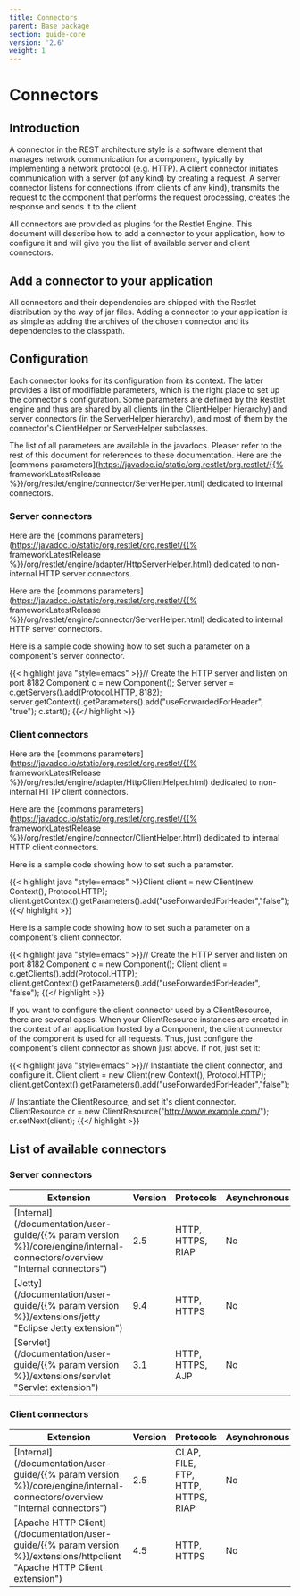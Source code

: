 ```yaml
---
title: Connectors
parent: Base package
section: guide-core
version: '2.6'
weight: 1
---
```

# Connectors

## Introduction

A connector in the REST architecture style is a software element that
manages network communication for a component, typically by implementing
a network protocol (e.g. HTTP). A client connector initiates
communication with a server (of any kind) by creating a request. A
server connector listens for connections (from clients of any kind),
transmits the request to the component that performs the request
processing, creates the response and sends it to the client.

All connectors are provided as plugins for the Restlet Engine. This
document will describe how to add a connector to your application, how
to configure it and will give you the list of available server and
client connectors.

## Add a connector to your application

All connectors and their dependencies are shipped with the Restlet
distribution by the way of jar files. Adding a connector to your
application is as simple as adding the archives of the chosen connector
and its dependencies to the classpath.

## Configuration

Each connector looks for its configuration from its context. The latter
provides a list of modifiable parameters, which is the right place to
set up the connector's configuration. Some parameters are defined by the
Restlet engine and thus are shared by all clients (in the ClientHelper
hierarchy) and server connectors (in the ServerHelper hierarchy), and
most of them by the connector's ClientHelper or ServerHelper subclasses.

The list of all parameters are available in the javadocs. Pleaser refer
to the rest of this document for references to these documentation. Here
are the [commons
parameters](https://javadoc.io/static/org.restlet/org.restlet/{{% frameworkLatestRelease %}}/org/restlet/engine/connector/ServerHelper.html)
dedicated to internal connectors.

### Server connectors

Here are the [commons
parameters](https://javadoc.io/static/org.restlet/org.restlet/{{% frameworkLatestRelease %}}/org/restlet/engine/adapter/HttpServerHelper.html)
dedicated to non-internal HTTP server connectors.

Here are the [commons
parameters](https://javadoc.io/static/org.restlet/org.restlet/{{% frameworkLatestRelease %}}/org/restlet/engine/connector/ServerHelper.html)
dedicated to internal HTTP server connectors.

Here is a sample code showing how to set such a parameter on a
component's server connector.

{{< highlight java "style=emacs" >}}// Create the HTTP server and listen on port 8182
Component c = new Component();
Server server = c.getServers().add(Protocol.HTTP, 8182);
server.getContext().getParameters().add("useForwardedForHeader", "true");
c.start();
{{</ highlight >}}

### Client connectors

Here are the [commons parameters](https://javadoc.io/static/org.restlet/org.restlet/{{% frameworkLatestRelease %}}/org/restlet/engine/adapter/HttpClientHelper.html)
dedicated to non-internal HTTP client connectors.

Here are the [commons parameters](https://javadoc.io/static/org.restlet/org.restlet/{{% frameworkLatestRelease %}}/org/restlet/engine/connector/ClientHelper.html)
dedicated to internal HTTP client connectors.

Here is a sample code showing how to set such a parameter.

{{< highlight java "style=emacs" >}}Client client = new Client(new Context(), Protocol.HTTP);
client.getContext().getParameters().add("useForwardedForHeader","false");
{{</ highlight >}}

Here is a sample code showing how to set such a parameter on a
component's client connector.

{{< highlight java "style=emacs" >}}// Create the HTTP server and listen on port 8182
Component c = new Component();
Client client = c.getClients().add(Protocol.HTTP);
client.getContext().getParameters().add("useForwardedForHeader", "false");
{{</ highlight >}}

If you want to configure the client connector used by a ClientResource,
there are several cases. When your ClientResource instances are created
in the context of an application hosted by a Component, the client
connector of the component is used for all requests. Thus, just
configure the component's client connector as shown just above. If not,
just set it:

{{< highlight java "style=emacs" >}}// Instantiate the client connector, and configure it.
Client client = new Client(new Context(), Protocol.HTTP);
client.getContext().getParameters().add("useForwardedForHeader","false");

// Instantiate the ClientResource, and set it's client connector.
ClientResource cr = new ClientResource("http://www.example.com/");
cr.setNext(client);
{{</ highlight >}}

## List of available connectors

### Server connectors

Extension | Version | Protocols | Asynchronous | Comment
--------- | ------- | --------- | ------------ | ---------
[Internal](/documentation/user-guide/{{% param version %}}/core/engine/internal-connectors/overview "Internal connectors") | 2.5 | HTTP, HTTPS, RIAP | No | Recommended for development and lightweight deployments
[Jetty](/documentation/user-guide/{{% param version %}}/extensions/jetty "Eclipse Jetty extension") | 9.4 | HTTP, HTTPS | No | Recommended for robust and scalable deployments
[Servlet](/documentation/user-guide/{{% param version %}}/extensions/servlet "Servlet extension") | 3.1 | HTTP, HTTPS, AJP | No | Recommended for deployments inside Java EE servers

### Client connectors

Extension | Version | Protocols | Asynchronous | Proxy | Comment
--------- | ------- | --------- | ------------ | ----- | -------
[Internal](/documentation/user-guide/{{% param version %}}/core/engine/internal-connectors/overview "Internal connectors") | 2.5 | CLAP, FILE, FTP, HTTP, HTTPS, RIAP | No | Yes | Recommended for development and lightweight deployments
[Apache HTTP Client](/documentation/user-guide/{{% param version %}}/extensions/httpclient "Apache HTTP Client extension") | 4.5 | HTTP, HTTPS | No | Yes | Recommended for robust and scalable deployments
